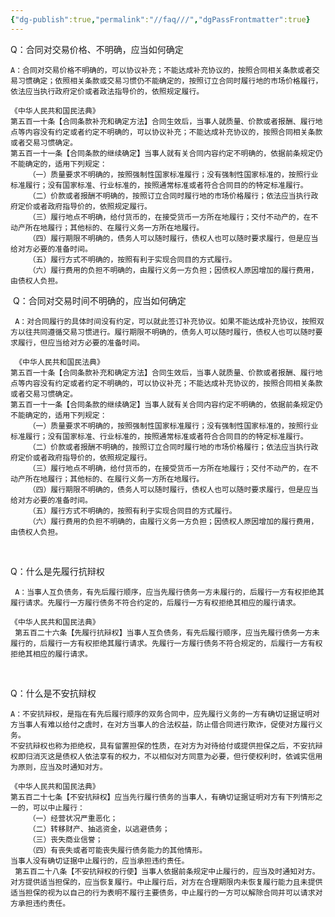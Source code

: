 ```yaml
---
{"dg-publish":true,"permalink":"//faq///","dgPassFrontmatter":true}
---
```



Q：合同对交易价格、不明确，应当如何确定

	A：合同对交易价格不明确的，可以协议补充；不能达成补充协议的，按照合同相关条款或者交易习惯确定；依照相关条款或交易习惯仍不能确定的，按照订立合同时履行地的市场价格履行，依法应当执行政府定价或者政法指导价的，依照规定履行。
	
	《中华人民共和国民法典》
	第五百一十条【合同条款补充和确定方法】合同生效后，当事人就质量、价款或者报酬、履行地点等内容没有约定或者约定不明确的，可以协议补充；不能达成补充协议的，按照合同相关条款或者交易习惯确定。
	第五百一十一条【合同条款的继续确定】当事人就有关合同内容约定不明确的，依据前条规定仍不能确定的，适用下列规定：
		（一）质量要求不明确的，按照强制性国家标准履行；没有强制性国家标准的，按照行业标准履行；没有国家标准、行业标准的，按照通常标准或者符合合同目的的特定标准履行。
		（二）价款或者报酬不明确的，按照订立合同时履行地的市场价格履行；依法应当执行政府定价或者政府指导价的，依照规定履行。
		（三）履行地点不明确，给付货币的，在接受货币一方所在地履行；交付不动产的，在不动产所在地履行；其他标的、在履行义务一方所在地履行。
		（四）履行期限不明确的，债务人可以随时履行，债权人也可以随时要求履行，但是应当给对方必要的准备时间。
		（五）履行方式不明确的，按照有利于实现合同目的方式履行。
		（六）履行费用的负担不明确的，由履行义务一方负担；因债权人原因增加的履行费用，由债权人负担。

‍
Q：合同对交易时间不明确的，应当如何确定

	 A：对合同履行的具体时间没有约定，可以就此签订补充协议。如果不能达成补充协议，按照双方以往共同遵循交易习惯进行。履行期限不明确的，债务人可以随时履行，债权人也可以随时要求履行，但应当给对方必要的准备时间。
	 
	 《中华人民共和国民法典》
	第五百一十条【合同条款补充和确定方法】合同生效后，当事人就质量、价款或者报酬、履行地点等内容没有约定或者约定不明确的，可以协议补充；不能达成补充协议的，按照合同相关条款或者交易习惯确定。
	第五百一十一条【合同条款的继续确定】当事人就有关合同内容约定不明确的，依据前条规定仍不能确定的，适用下列规定：
		（一）质量要求不明确的，按照强制性国家标准履行；没有强制性国家标准的，按照行业标准履行；没有国家标准、行业标准的，按照通常标准或者符合合同目的的特定标准履行。
		（二）价款或者报酬不明确的，按照订立合同时履行地的市场价格履行；依法应当执行政府定价或者政府指导价的，依照规定履行。
		（三）履行地点不明确，给付货币的，在接受货币一方所在地履行；交付不动产的，在不动产所在地履行；其他标的、在履行义务一方所在地履行。
		（四）履行期限不明确的，债务人可以随时履行，债权人也可以随时要求履行，但是应当给对方必要的准备时间。
		（五）履行方式不明确的，按照有利于实现合同目的方式履行。
		（六）履行费用的负担不明确的，由履行义务一方负担；因债权人原因增加的履行费用，由债权人负担。

‍

Q：什么是先履行抗辩权

	 A：当事人互负债务，有先后履行顺序，应当先履行债务一方未履行的，后履行一方有权拒绝其履行请求。先履行一方履行债务不符合约定的，后履行一方有权拒绝其相应的履行请求。
	
	《中华人民共和国民法典》
	 第五百二十六条【先履行抗辩权】当事人互负债务，有先后履行顺序，应当先履行债务一方未履行的，后履行一方有权拒绝其履行请求。先履行一方履行债务不符合规定的，后履行一方有权拒绝其相应的履行请求。

‍

Q：什么是不安抗辩权

	A：不安抗辩权，是指在有先后履行顺序的双务合同中，应先履行义务的一方有确切证据证明对方当事人有难以给付之虞时，在对方当事人的合法权益，防止借合同进行欺诈，促使对方履行义务。
	不安抗辩权也称为拒绝权，具有留置担保的性质，在对方为对待给付或提供担保之后，不安抗辩权即归消灭这是债权人依法享有的权力，不以相似对方同意为必要，但行使权利时，依诚实信用为原则，应当及时通知对方。
	
	《中华人民共和国民法典》
	第五百二十七条【不安抗辩权】应当先行履行债务的当事人，有确切证据证明对方有下列情形之一的，可以中止履行：
		（一）经营状况严重恶化；
		（二）转移财产、抽逃资金，以逃避债务；
		（三）丧失商业信誉；
		（四）有丧失或者可能丧失履行债务能力的其他情形。
	当事人没有确切证据中止履行的，应当承担违约责任。
	 第五百二十八条【不安抗辩权的行使】当事人依据前条规定中止履行的，应当及时通知对方。对方提供适当担保的，应当恢复履行。中止履行后，对方在合理期限内未恢复履行能力且未提供适当担保的视为以自己的行为表明不履行主要债务，中止履行的一方可以解除合同并可以请求对方承担违约责任。

‍
